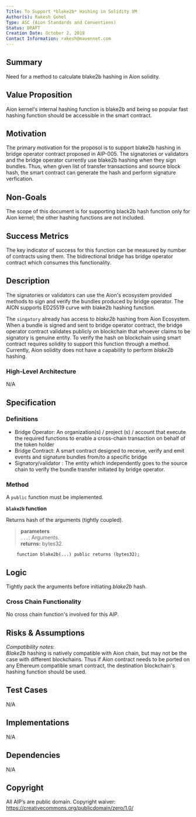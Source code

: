 ```yaml
---
Title: To Support *blake2b* Hashing in Solidity VM 
Author(s): Rakesh Gohel
Type: ASC (Aion Standards and Conventions)
Status: DRAFT
Creation Date: October 2, 2018
Contact Information: rakesh@mavennet.com
---
```


## Summary

Need for a method to calculate blake2b hashing in Aion solidity.

## Value Proposition

Aion kernel's internal hashing function is blake2b and being so popular fast hashing function should be accessible in the smart contract.

## Motivation

The primary motivation for the proposol is to support blake2b hashing in bridge operator contract proposed in AIP-005. The signatories or validators and the bridge operator currently use blake2b hashing when they sign bundles. Thus, when given list of transfer transactions and source block hash, the smart contract can generate the hash and perform signature verfication.

## Non-Goals

The scope of this document is for supporting black2b hash function only for Aion kernel; the other hashing functions are not included. 

## Success Metrics

The key indicator of success for this function can be measured by number of contracts using them. The bidirectional bridge has bridge operator contract which consumes this functionality.

## Description

The signatories or validators can use the Aion's ecosystem provided methods to sign and verify the bundles produced by bridge operator. The AION supports ED25519 curve with blake2b hashing function.

The `singatory` already has access to *blake2b* hashing from Aion Ecosystem. When a bundle is signed and sent to bridge operator contract, the bridge operator contract validates publicly on blockchain that whoever claims to be signatory is genuine entity. To verify the hash on blockchain using smart contract requires solidity to support this function through a method. Currently, Aion solidity does not have a capability to perform *blake2b* hashing.

### High-Level Architecture
N/A

## Specification

### Definitions

- Bridge Operator: An organization(s) / project (s) / account that execute the required functions to enable a cross-chain transaction on behalf of the token holder
- Bridge Contract: A smart contract designed to receive, verify and emit events and signature bundles from/to a specific bridge
- Signatory/validator : The entity which independently goes to the source chain to verify the bundle transfer initiated by bridge operator. 

### Method

A `public` function must be implemented.

**`blake2b` function**

Returns hash of the arguments (tightly coupled).

> **parameters**  
> `...`: Arguments.  
> **returns:** bytes32.

``` solidity
    function blake2b(...) public returns (bytes32);
```


## Logic

Tightly pack the arguments before initiating *blake2b* hash.

### Cross Chain Functionality

No cross chain function's involved for this AIP.

## Risks & Assumptions

*Compatibility notes*:  
*Blake2b* hashing is natively compatible with Aion chain, but may not be the case with different blockchains. Thus if Aion contract needs to be ported on any Ethereum compatible smart contract, the destination blockchain's hashing function should be used.

## Test Cases

N/A

## Implementations

N/A

## Dependencies

N/A

## Copyright

All AIP’s are public domain. Copyright waiver: https://creativecommons.org/publicdomain/zero/1.0/

